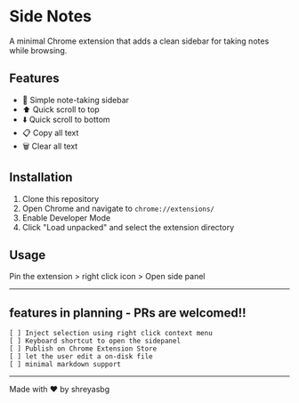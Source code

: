 # Side Notes

A minimal Chrome extension that adds a clean sidebar for taking notes while browsing.

## Features

- 📝 Simple note-taking sidebar
- ⬆️ Quick scroll to top
- ⬇️ Quick scroll to bottom  
- 📋 Copy all text
- 🗑️ Clear all text

## Installation

1. Clone this repository
2. Open Chrome and navigate to `chrome://extensions/`
3. Enable Developer Mode
4. Click "Load unpacked" and select the extension directory

## Usage

Pin the extension > right click icon > Open side panel

---

## features in planning - PRs are welcomed!!

    [ ] Inject selection using right click context menu
    [ ] Keyboard shortcut to open the sidepanel
    [ ] Publish on Chrome Extension Store
    [ ] let the user edit a on-disk file
    [ ] minimal markdown support

---

Made with ❤️ by shreyasbg